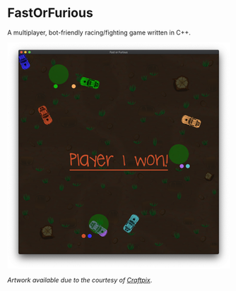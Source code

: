 # FastOrFurious
A multiplayer, bot-friendly racing/fighting game written in C++.

![Screenshot from the game](FastorFurious.png)

*Artwork available due to the courtesy of [Craftpix](https://craftpix.net/freebies/free-racing-game-kit/?num=1&count=13&sq=racing%20pod&pos=5)*.
